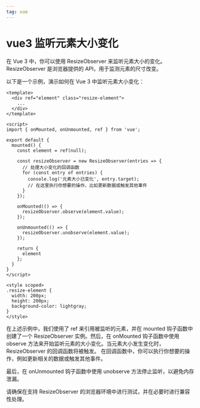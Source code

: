 ```yaml
---
tag: vue
---
```


# vue3 监听元素大小变化

在 Vue 3 中，你可以使用 ResizeObserver 来监听元素大小的变化。ResizeObserver 是浏览器提供的 API，用于监测元素的尺寸改变。

以下是一个示例，演示如何在 Vue 3 中监听元素大小变化：

```vue
<template>
  <div ref="element" class="resize-element">
    ...
  </div>
</template>

<script>
import { onMounted, onUnmounted, ref } from 'vue';

export default {
  mounted() {
    const element = ref(null);

    const resizeObserver = new ResizeObserver(entries => {
      // 处理大小变化的回调函数
      for (const entry of entries) {
        console.log('元素大小已变化', entry.target);
        // 在这里执行你想要的操作，比如更新数据或触发其他事件
      }
    });

    onMounted(() => {
      resizeObserver.observe(element.value);
    });

    onUnmounted(() => {
      resizeObserver.unobserve(element.value);
    });

    return {
      element
    };
  }
}
</script>

<style scoped>
.resize-element {
  width: 200px;
  height: 200px;
  background-color: lightgray;
}
</style>
```

在上述示例中，我们使用了 ref 来引用被监听的元素，并在 mounted 钩子函数中创建了一个 ResizeObserver 实例。然后，在 onMounted 钩子函数中使用 observe 方法来开始监听元素的大小变化。当元素大小发生变化时，ResizeObserver 的回调函数将被触发。
在回调函数中，你可以执行你想要的操作，例如更新相关的数据或触发其他事件。

最后，在 onUnmounted 钩子函数中使用 unobserve 方法停止监听，以避免内存泄漏。

请确保在支持 ResizeObserver 的浏览器环境中进行测试，并在必要时进行兼容性处理。

